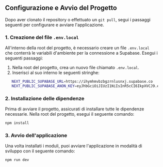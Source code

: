 ## Configurazione e Avvio del Progetto

Dopo aver clonato il repository o effettuato un `git pull`, segui i passaggi seguenti per configurare e avviare l'applicazione.

### 1. Creazione del file `.env.local`

All'interno della root del progetto, è necessario creare un file `.env.local` che conterrà le variabili d'ambiente per la connessione a Supabase. Esegui i seguenti passaggi:

1. Nella root del progetto, crea un nuovo file chiamato `.env.local`.
2. Inserisci al suo interno le seguenti stringhe:

```bash
   NEXT_PUBLIC_SUPABASE_URL=https://ihymhmvbzbgzrnlusnxj.supabase.co
   NEXT_PUBLIC_SUPABASE_ANON_KEY=eyJhbGciOiJIUzI1NiIsInR5cCI6IkpXVCJ9.eyJpc3MiOiJzdXBhYmFobXZiemJnenJubHVzbnhqIiwicm9sZSI6ImFub24iLCJpYXQiOjE3MjU4Nzk2MzMsImV4cCI6MjA0MTQ1NTYzM30._mtUPXpudpf1-zMBK2gDk0ddvZJmVch4G3MSd9e6V6E
```

### 2. Installazione delle dipendenze

Prima di avviare il progetto, assicurati di installare tutte le dipendenze necessarie. Nella root del progetto, esegui il seguente comando:

```bash
npm install
```

### 3. Avvio dell'applicazione

Una volta installati i moduli, puoi avviare l'applicazione in modalità di sviluppo con il seguente comando:

```bash
npm run dev
```
